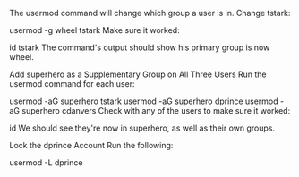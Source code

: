 The usermod command will change which group a user is in. Change tstark:

usermod -g wheel tstark
Make sure it worked:

id tstark
The command's output should show his primary group is now wheel.

Add superhero as a Supplementary Group on All Three Users
Run the usermod command for each user:

usermod -aG superhero tstark
usermod -aG superhero dprince
usermod -aG superhero cdanvers
Check with any of the users to make sure it worked:

id <USERNAME>
We should see they're now in superhero, as well as their own groups.

Lock the dprince Account
Run the following:

usermod -L dprince
